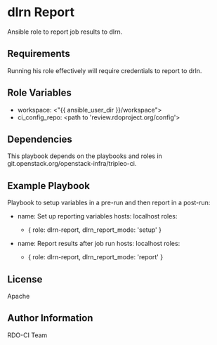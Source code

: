 dlrn Report
===========

Ansible role to report job results to dlrn.

Requirements
------------

Running his role effectively will require credentials to report to drln.

Role Variables
--------------

- workspace: <"{{ ansible_user_dir }}/workspace">
- ci_config_repo: <path to 'review.rdoproject.org/config'>

Dependencies
------------

This playbook depends on the playbooks and roles in git.openstack.org/openstack-infra/tripleo-ci.

Example Playbook
----------------

Playbook to setup variables in a pre-run and then report in a post-run:

- name: Set up reporting variables
  hosts: localhost
  roles:
    - { role: dlrn-report, dlrn_report_mode: 'setup' }

- name: Report results after job run
  hosts: localhost
  roles:
    - { role: dlrn-report, dlrn_report_mode: 'report' }

License
-------

Apache

Author Information
------------------

RDO-CI Team

